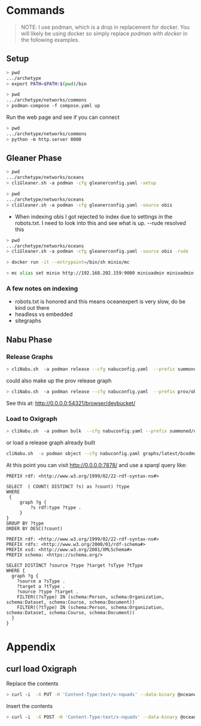 # Commands

> NOTE:  I use podman, which is a drop in replacement for docker.
> You will likely be using docker so simply replace _podman_ with 
> _docker_ in the following examples. 

## Setup
```Bash
> pwd 
.../archetype
> export PATH=$PATH:$(pwd)/bin
```


```Bash
> pwd
.../archetype/networks/commons
> podman-compose -f compose.yaml up
```

Run the web page and see if you can connect

```Bash
> pwd
.../archetype/networks/commons
> python -m http.server 8000
```

## Gleaner Phase

```Bash
> pwd
.../archetype/networks/oceans
> cliGleaner.sh -a podman -cfg gleanerconfig.yaml -setup
```

```Bash
> pwd
.../archetype/networks/oceans
> cliGleaner.sh -a podman -cfg gleanerconfig.yaml -source obis
```

* When indexing obis I got rejected to index due to settings in the robots.txt. I need to look into this and see what is
  up. --rude resolved this

```Bash
> pwd
.../archetype/networks/oceans
> cliGleaner.sh -a podman -cfg gleanerconfig.yaml -source obis -rude
```

```Bash
> docker run -it --entrypoint=/bin/sh minio/mc
```

```Bash
> mc alias set minio http://192.168.202.159:9000 minioadmin minioadmin
```

### A few notes on indexing

- robots.txt is honored and this means oceanexpert is very slow, do be kind out there
- headless vs embedded 
- sitegraphs


## Nabu Phase

### Release Graphs

```Bash
> cliNabu.sh  -a podman release --cfg nabuconfig.yaml  --prefix summoned/obis
```

could also make up the prov release graph

```Bash
> cliNabu.sh  -a podman release --cfg nabuconfig.yaml  --prefix prov/obis
```

See this at:  http://0.0.0.0:54321/browser/devbucket/

### Load to Oxigraph

```Bash
> cliNabu.sh  -a podman bulk  --cfg nabuconfig.yaml --prefix summoned/obis --endpoint oxigraph
```

or load a release graph already built

```bash
cliNabu.sh  -a podman object --cfg nabuconfig.yaml graphs/latest/bcodmo_release.nq --endpoint oxigraph
```

At this  point you can visit http://0.0.0.0:7878/ and use a sparql query
like:

```sparql
PREFIX rdf: <http://www.w3.org/1999/02/22-rdf-syntax-ns#>

SELECT  ( COUNT( DISTINCT ?s) as ?count) ?type
WHERE
 {
     graph ?g {
         ?s rdf:type ?type .
     }
}
GROUP BY ?type
ORDER BY DESC(?count)
```




```sparql
PREFIX rdf: <http://www.w3.org/1999/02/22-rdf-syntax-ns#>
PREFIX rdfs: <http://www.w3.org/2000/01/rdf-schema#>
PREFIX xsd: <http://www.w3.org/2001/XMLSchema#>
PREFIX schema: <https://schema.org/>

SELECT DISTINCT ?source ?type ?target ?sType ?tType
WHERE {
  graph ?g {
    ?source a ?sType .
    ?target a ?tType .
    ?source ?type ?target .
    FILTER((?sType) IN (schema:Person, schema:Organization, schema:Dataset, schema:Course, schema:Document))
    FILTER((?tType) IN (schema:Person, schema:Organization, schema:Dataset, schema:Course, schema:Document))
  }
}
```



# Appendix

## curl load Oxigraph

Replace the contents

```bash
> curl -i  -X PUT -H 'Content-Type:text/x-nquads' --data-binary @oceanexperts_release.nq  http://localhost:7878/store
```

Insert the contents
```bash
> curl -i  -X POST -H 'Content-Type:text/x-nquads' --data-binary @oceanexperts_release.nq  http://localhost:7878/store
```
